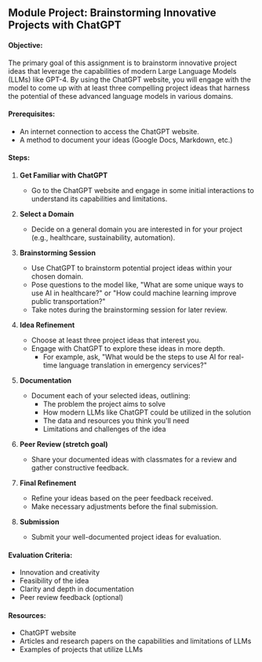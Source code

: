 ## Module Project: Brainstorming Innovative Projects with ChatGPT

#### Objective:

The primary goal of this assignment is to brainstorm innovative project ideas that leverage the capabilities of modern Large Language Models (LLMs) like GPT-4. By using the ChatGPT website, you will engage with the model to come up with at least three compelling project ideas that harness the potential of these advanced language models in various domains.

#### Prerequisites:

- An internet connection to access the ChatGPT website.
- A method to document your ideas (Google Docs, Markdown, etc.)

#### Steps:

1. **Get Familiar with ChatGPT**
    - Go to the ChatGPT website and engage in some initial interactions to understand its capabilities and limitations.

2. **Select a Domain**
    - Decide on a general domain you are interested in for your project (e.g., healthcare, sustainability, automation).

3. **Brainstorming Session**
    - Use ChatGPT to brainstorm potential project ideas within your chosen domain.
    - Pose questions to the model like, "What are some unique ways to use AI in healthcare?" or "How could machine learning improve public transportation?"
    - Take notes during the brainstorming session for later review.

4. **Idea Refinement**
    - Choose at least three project ideas that interest you.
    - Engage with ChatGPT to explore these ideas in more depth.
        - For example, ask, "What would be the steps to use AI for real-time language translation in emergency services?"

5. **Documentation**
    - Document each of your selected ideas, outlining:
        - The problem the project aims to solve
        - How modern LLMs like ChatGPT could be utilized in the solution
        - The data and resources you think you'll need
        - Limitations and challenges of the idea

6. **Peer Review (stretch goal)**
    - Share your documented ideas with classmates for a review and gather constructive feedback.

7. **Final Refinement**
    - Refine your ideas based on the peer feedback received.
    - Make necessary adjustments before the final submission.

8. **Submission**
    - Submit your well-documented project ideas for evaluation.

#### Evaluation Criteria:

- Innovation and creativity
- Feasibility of the idea
- Clarity and depth in documentation
- Peer review feedback (optional)

#### Resources:

- ChatGPT website
- Articles and research papers on the capabilities and limitations of LLMs
- Examples of projects that utilize LLMs
